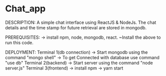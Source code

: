 # Chat_app
DESCRIPTION:
A simple chat interface using ReactJS & NodeJs. The chat details and the time stamp for future retrieval are stored in mongodb.

PREREQUISITES:
-> install npm, node, mongodb, react.
~Install the above to run this code.

DEPLOYMENT:
Terminal 1(db connection)
-> Start mongodb using the command "mongo shell"
-> To get Connected with database use command "use db"
Terminal 2(backend)
-> Start server using the command "node server.js"
Terminal 3(frontend)
-> install npm 
-> yarn start




